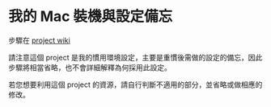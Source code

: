 # 我的 Mac 裝機與設定備忘

步驟在 [project wiki](https://github.com/ascendbruce/dotfiles/wiki)

請注意這個 project 是我的慣用環境設定，主要是重慣後需做的設定的備忘，因此步驟將相當省略，也不會詳細解釋為何採用此設定。

若您想要利用這個 project 的資源，請自行判斷不適用的部分，並省略或做相應的修改。

